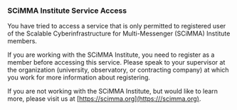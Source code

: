 ### SCiMMA Institute Service Access
You have tried to access a service that is only permitted to registered user of the 
Scalable Cyberinfrastructure for Multi-Messenger (SCiMMA) Institute members. 

If you are working with the SCiMMA Institute, you need to register as a member
before accessing this service. Please speak to your supervisor at the organization
(university, observatory, or contracting company) at which you work for more 
information about registering. 

If you are not working with the SCiMMA Institute, but would like to learn more, please
visit us at [https://scimma.org](https:///scimma.org).

